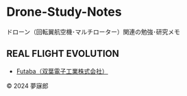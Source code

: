 # Drone-Study-Notes
ドローン（回転翼航空機･マルチローター）関連の勉強･研究メモ

## REAL FLIGHT EVOLUTION

* [Futaba（双葉電子工業株式会社）](https://www.rc.futaba.co.jp/products/flight_simulator/)

© 2024 夢寐郎  
